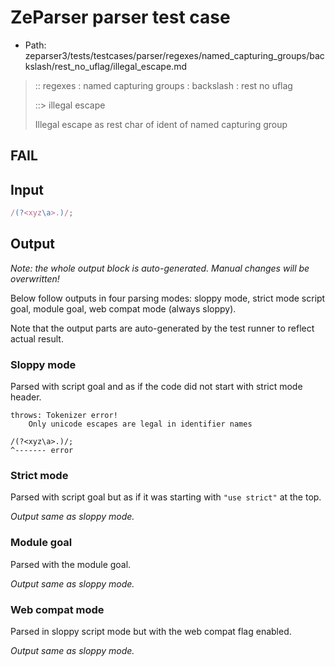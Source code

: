 # ZeParser parser test case

- Path: zeparser3/tests/testcases/parser/regexes/named_capturing_groups/backslash/rest_no_uflag/illegal_escape.md

> :: regexes : named capturing groups : backslash : rest no uflag
>
> ::> illegal escape
>
> Illegal escape as rest char of ident of named capturing group

## FAIL

## Input

`````js
/(?<xyz\a>.)/;
`````

## Output

_Note: the whole output block is auto-generated. Manual changes will be overwritten!_

Below follow outputs in four parsing modes: sloppy mode, strict mode script goal, module goal, web compat mode (always sloppy).

Note that the output parts are auto-generated by the test runner to reflect actual result.

### Sloppy mode

Parsed with script goal and as if the code did not start with strict mode header.

`````
throws: Tokenizer error!
    Only unicode escapes are legal in identifier names

/(?<xyz\a>.)/;
^------- error
`````

### Strict mode

Parsed with script goal but as if it was starting with `"use strict"` at the top.

_Output same as sloppy mode._

### Module goal

Parsed with the module goal.

_Output same as sloppy mode._

### Web compat mode

Parsed in sloppy script mode but with the web compat flag enabled.

_Output same as sloppy mode._
